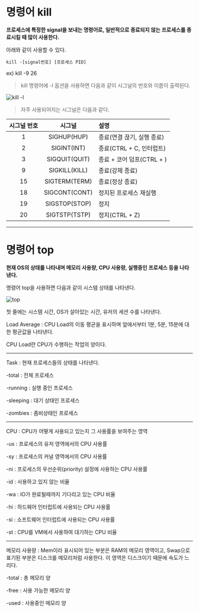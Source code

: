 # 명령어 kill

**프로세스에 특정한 signal을 보내는 명령어로, 일반적으로 종료되지 않는 프로세스를 종료시킬 때 많이 사용한다.**

아래와 같이 사용할 수 있다.

` kill -[signal번호] [프로세스 PID] `

ex) kill -9 26

>kill 명령어에 -l 옵션을 사용하면 다음과 같이 시그널의 번호와 이름이 출력된다.

![kill -l](https://user-images.githubusercontent.com/104710548/172044510-dde23c34-cd85-42d7-b2a1-40393ce14fd9.png)

>자주 사용되어지는 시그널은 다음과 같다.

|시그널 번호|시그널|설명|
|:---:|:----:|:--------------------|
|1|SIGHUP(HUP)|종료(연결 끊기, 실행 종료)|
|2|SIGINT(INT)|종료(CTRL + C, 인터럽트)|
|3|SIGQUIT(QUIT)|종료 + 코어 덤프(CTRL + \)|
|9|SIGKILL(KILL)|종료(강제 종료)|
|15|SIGTERM(TERM)|종료(정상 종료)|
|18|SIGCONT(CONT)|정지된 프로세스 재실행|
|19|SIGSTOP(STOP)|정지|
|20|SIGTSTP(TSTP)|정지(CTRL + Z)|


***
# 명령어 top
**현재 OS의 상태를 나타내며 메모리 사용량, CPU 사용량, 실행중인 프로세스 등을 나타낸다.**

명령어 top을 사용하면 다음과 같이 시스템 상태를 나타낸다.

![top](https://user-images.githubusercontent.com/104710548/172045891-464df0c4-a865-40a5-9298-77efa8bfe9b7.png)

첫 줄에는 시스템 시간, OS가 살아있는 시간, 유저의 세션 수를 나타낸다.

Load Average : CPU Load의 이동 평균을 표시하며 앞에서부터 1분, 5분, 15분에 대한 평균값을 나타낸다.

CPU Load란 CPU가 수행하는 작업의 양이다.

---
Task : 현재 프로세스들의 상태를 나타낸다.

-total : 전체 프로세스

-running : 실행 중인 프로세스

-sleeping : 대기 상태인 프로세스

-zombies : 좀비상태인 프로세스

---
CPU : CPU가 어떻게 사용되고 있는지 그 사용률을 보여주는 영역 

-us : 프로세스의 유저 영역에서의 CPU 사용률

-sy : 프로세스의 커널 영역에서의 CPU 사용률

-ni : 프로세스의 우선순위(priority) 설정에 사용하는 CPU 사용률

-id : 사용하고 있지 않는 비율

-wa : IO가 완료될때까지 기다리고 있는 CPU 비율

-hi : 하드웨어 인터럽트에 사용되는 CPU 사용률

-si : 소프트웨어 인터럽트에 사용되는 CPU 사용률

-st : CPU를 VM에서 사용하여 대기하는 CPU 비율

---
메모리 사용량 : Mem이라 표시되어 있는 부분은 RAM의 메모리 영역이고, Swap으로 표기된 부분은 디스크를 메모리처럼 사용한다. 이 영역은 디스크이기 때문에 속도가 느리다.

-total : 총 메모리 양

-free : 사용 가능한 메모리 양

-used : 사용중인 메모리 양
